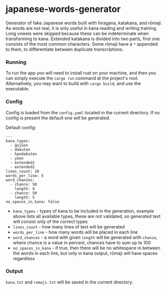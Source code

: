 # japanese-words-generator

Generator of fake Japanese words built with hiragana, katakana, and rōmaji.
As words are not real, it is only useful in kana reading and writing training.
Long vowels were skipped because these can be indeterminate when transforming to kana.
Extended katakana is divided into two parts, first one consists of the most common characters.
Some rōmaji have a `*` appended to them, to differentiate between duplicate transcriptions.

### Running

To run the app you will need to install rust on your machine, and then you can simply execute the `cargo run` command at the project's root.
Alternatively, you may want to build with `cargo build`, and use the executable.

### Config

Config is loaded from the `config.yaml` located in the current directory. If no config is present the default one will be generated.

Default config:

```
---
kana_types:
  - gojūon
  - dakuten
  - handakuten
  - yōon
  - extended1
  - extended2
lines_count: 10
words_per_line: 5
word_chances:
  - chance: 50
    length: 4
  - chance: 50
    length: 5
no_spaces_in_kana: false
```

- `kana_types` - types of kana to be included in the generation, example above lists all available types, these are not validated, so generated text will consist only of the correct types
- `lines_count` - how many lines of text will be generated
- `words_per_line` - how many words will be placed in each line
- `word_chances` - a word with given `length` will be generated with `chance`, where chance is a value in percent, chances have to sum up to 100
- `no_spaces_in_kana` - if true, then there will be no whitespace in between the words in each line, but only in kana output, rōmaji will have spaces regardless

### Output

`kana.txt` and `romaji.txt` will be saved in the current directory.
